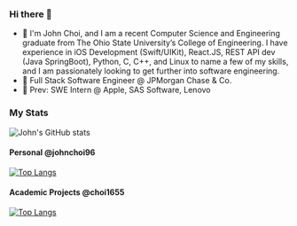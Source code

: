 ### Hi there 👋
- 💬 I'm John Choi, and I am a recent Computer Science and Engineering graduate from The Ohio State University’s College of Engineering. I have experience in iOS Development (Swift/UIKit), React.JS, REST API dev (Java SpringBoot), Python, C, C++, and Linux to name a few of my skills, and I am passionately looking to get further into software engineering.
- 💬 Full Stack Software Engineer @ JPMorgan Chase & Co.
- 💬 Prev: SWE Intern @ Apple, SAS Software, Lenovo
<!--
**johnchoi96/johnchoi96** is a ✨ _special_ ✨ repository because its `README.md` (this file) appears on your GitHub profile.

Here are some ideas to get you started:

- 🔭 I’m currently working on ...
- 🌱 I’m currently learning ...
- 👯 I’m looking to collaborate on ...
- 🤔 I’m looking for help with ...
- 💬 Ask me about ...
- 📫 How to reach me: ...
- 😄 Pronouns: ...
- ⚡ Fun fact: ...
-->
### My Stats
![John's GitHub stats](https://github-readme-stats.vercel.app/api?username=johnchoi96&show_icons=true&theme=default)
 
#### Personal @johnchoi96
[![Top Langs](https://github-readme-stats.vercel.app/api/top-langs/?username=johnchoi96&layout=compact&hide=html,css&langs_count=10)](https://github.com/johnchoi96/)

#### Academic Projects @choi1655
[![Top Langs](https://github-readme-stats.vercel.app/api/top-langs/?username=choi1655&layout=compact&langs_count=8)](https://github.com/choi1655/)
